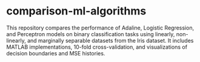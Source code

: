 # comparison-ml-algorithms
This repository compares the performance of Adaline, Logistic Regression, and Perceptron models on binary classification tasks using linearly, non-linearly, and marginally separable datasets from the Iris dataset. It includes MATLAB implementations, 10-fold cross-validation, and visualizations of decision boundaries and MSE histories.
